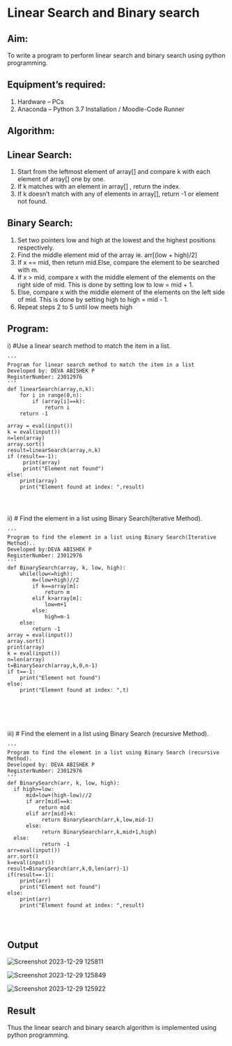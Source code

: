 # Linear Search and Binary search
## Aim:
To write a program to perform linear search and binary search using python programming.
## Equipment’s required:
1.	Hardware – PCs
2.	Anaconda – Python 3.7 Installation / Moodle-Code Runner
## Algorithm:
## Linear Search:
1.	Start from the leftmost element of array[] and compare k with each element of array[] one by one.
2.	If k matches with an element in array[] , return the index.
3.	If k doesn’t match with any of elements in array[], return -1 or element not found.
## Binary Search:
1.	Set two pointers low and high at the lowest and the highest positions respectively.
2.	Find the middle element mid of the array ie. arr[(low + high)/2]
3.	If x == mid, then return mid.Else, compare the element to be searched with m.
4.	If x > mid, compare x with the middle element of the elements on the right side of mid. This is done by setting low to low = mid + 1.
5.	Else, compare x with the middle element of the elements on the left side of mid. This is done by setting high to high = mid - 1.
6.	Repeat steps 2 to 5 until low meets high
## Program:
i)	#Use a linear search method to match the item in a list.
```
''' 
Program for linear search method to match the item in a list
Developed by: DEVA ABISHEK P
RegisterNumber: 23012976
'''
def linearSearch(array,n,k):
    for i in range(0,n):
        if (array[i]==k):
            return i
    return -1        
    
array = eval(input())
k = eval(input())
n=len(array)
array.sort()
result=linearSearch(array,n,k)
if (result==-1):
     print(array)
     print("Element not found")
else:
    print(array)
    print("Element found at index: ",result)
     



```
ii)	# Find the element in a list using Binary Search(Iterative Method).
```
''' 
Program to find the element in a list using Binary Search(Iterative Method)..
Developed by:DEVA ABISHEK P
RegisterNumber: 23012976
'''
def BinarySearch(array, k, low, high):
    while(low<=high):
        m=(low+high)//2
        if k==array[m]:
            return m
        elif k>array[m]:
            low=m+1
        else:
            high=m-1
    else:
        return -1
array = eval(input())
array.sort()
print(array)
k = eval(input())
n=len(array)
t=BinarySearch(array,k,0,n-1)
if t==-1:
    print("Element not found")
else:
    print("Element found at index: ",t)






```
iii)	# Find the element in a list using Binary Search (recursive Method).
```
''' 
Program to find the element in a list using Binary Search (recursive Method).
Developed by: DEVA ABISHEK P
RegisterNumber: 23012976
'''
def BinarySearch(arr, k, low, high):
  if high>=low:
      mid=low+(high-low)//2
      if arr[mid]==k:
          return mid
      elif arr[mid]>k:
           return BinarySearch(arr,k,low,mid-1)
      else:
           return BinarySearch(arr,k,mid+1,high)
  else:
           return -1
arr=eval(input())
arr.sort()
k=eval(input())
result=BinarySearch(arr,k,0,len(arr)-1)
if(result==-1):
    print(arr)
    print("Element not found")
else:
    print(arr)
    print("Element found at index: ",result)




```
## Output
![Screenshot 2023-12-29 125811](https://github.com/DEVAABISHEK/Search-Algorithm/assets/150319305/4563d085-9557-4bf3-809c-26266dbd2da5)

![Screenshot 2023-12-29 125849](https://github.com/DEVAABISHEK/Search-Algorithm/assets/150319305/803dcb44-d6a0-4bb0-b23d-ac1c3feb95f2)

![Screenshot 2023-12-29 125922](https://github.com/DEVAABISHEK/Search-Algorithm/assets/150319305/234e1cf0-18ad-4f98-b9bc-e96a04818bbd)






## Result
Thus the linear search and binary search algorithm is implemented using python programming.
